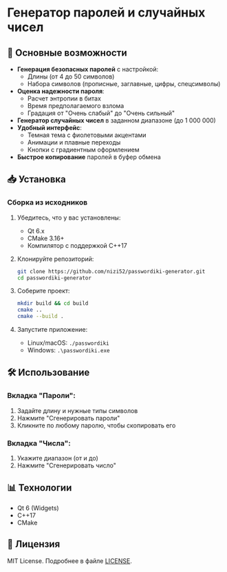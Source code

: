 # Генератор паролей и случайных чисел


## 🔐 Основные возможности

- **Генерация безопасных паролей** с настройкой:
  - Длины (от 4 до 50 символов)
  - Набора символов (прописные, заглавные, цифры, спецсимволы)
- **Оценка надежности пароля**:
  - Расчет энтропии в битах
  - Время предполагаемого взлома
  - Градация от "Очень слабый" до "Очень сильный"
- **Генератор случайных чисел** в заданном диапазоне (до 1 000 000)
- **Удобный интерфейс**:
  - Темная тема с фиолетовыми акцентами
  - Анимации и плавные переходы
  - Кнопки с градиентным оформлением
- **Быстрое копирование** паролей в буфер обмена

## 📥 Установка

### Сборка из исходников

1. Убедитесь, что у вас установлены:

   - Qt 6.x
   - CMake 3.16+
   - Компилятор с поддержкой C++17

2. Клонируйте репозиторий:

   ```bash
   git clone https://github.com/nizi52/passwordiki-generator.git
   cd passwordiki-generator
   ```

3. Соберите проект:

   ```bash
   mkdir build && cd build
   cmake ..
   cmake --build .
   ```

4. Запустите приложение:

   - Linux/macOS: `./passwordiki`
   - Windows: `.\passwordiki.exe`

## 🛠 Использование

### Вкладка "Пароли":

1. Задайте длину и нужные типы символов
2. Нажмите "Сгенерировать пароли"
3. Кликните по любому паролю, чтобы скопировать его

### Вкладка "Числа":

1. Укажите диапазон (от и до)
2. Нажмите "Сгенерировать число"

## 📊 Технологии

- Qt 6 (Widgets)
- C++17
- CMake

## 📜 Лицензия

MIT License. Подробнее в файле [LICENSE](LICENSE).
